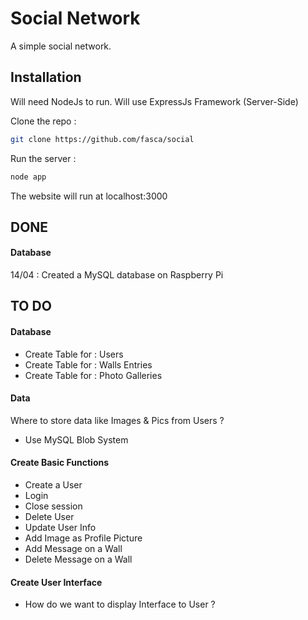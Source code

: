 Social Network
==============

A simple social network.

Installation
------------

Will need NodeJs to run.
Will use ExpressJs Framework (Server-Side)

Clone the repo :

~~~sh
git clone https://github.com/fasca/social
~~~

Run the server :
~~~sh
node app
~~~

The website will run at localhost:3000


DONE
----

#### Database

14/04 : Created a MySQL database on Raspberry Pi


TO DO
-----

#### Database

- Create Table for : Users
- Create Table for : Walls Entries
- Create Table for : Photo Galleries

#### Data

Where to store data like Images & Pics from Users ?
- Use MySQL Blob System

#### Create Basic Functions

- Create a User
- Login
- Close session
- Delete User
- Update User Info
- Add Image as Profile Picture
- Add Message on a Wall
- Delete Message on a Wall

#### Create User Interface

- How do we want to display Interface to User ?